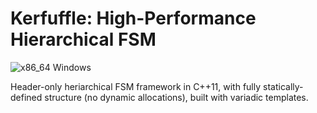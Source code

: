 # Kerfuffle: High-Performance Hierarchical FSM

![x86_64 Windows](https://github.com/chfanghr/kerfuffle/workflows/x86_64%20Windows/badge.svg)

Header-only heriarchical FSM framework in C++11, 
with fully statically-defined structure 
(no dynamic allocations), built with variadic templates.


